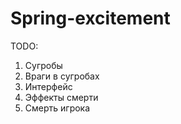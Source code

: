 # Spring-excitement

TODO:
1. Сугробы
2. Враги в сугробах
3. Интерфейс
4. Эффекты смерти
5. Смерть игрока
